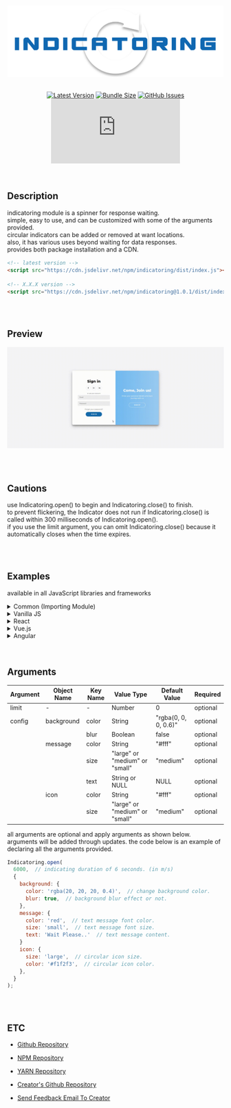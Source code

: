 <div align="center">

<br/>

<img src="logo.png" width="560px" />

<br />
<br />

[![Latest Version](https://img.shields.io/npm/v/indicatoring.svg?color=0F67B1&label=Latest Version)]() [![Bundle Size](https://img.shields.io/bundlephobia/min/indicatoring.svg?color=0F67B1&label=Bundle Size)]() [![GitHub Issues](https://img.shields.io/github/issues/devcheeze/indicatoring.svg?color=0F67B1&label=GitHub Issues)]() [![Supported Node](https://img.shields.io/node/v/indicatoring.svg?color=0F67B1&label=Supported Node.js)]()

</div>

<br />

## Description

indicatoring module is a spinner for response waiting.
<br />
simple, easy to use, and can be customized with some of the arguments provided.
<br />
circular indicators can be added or removed at want locations.
<br />
also, it has various uses beyond waiting for data responses.
<br />
provides both package installation and a CDN.
<br />

```html
<!-- latest version -->
<script src="https://cdn.jsdelivr.net/npm/indicatoring/dist/index.js"></script>

<!-- X.X.X version -->
<script src="https://cdn.jsdelivr.net/npm/indicatoring@1.0.1/dist/index.js"></script>
```

<br/>
<br/>

## Preview

![Preivew](preview.gif)

<br/>
<br/>

## Cautions

use Indicatoring.open() to begin and Indicatoring.close() to finish.
<br />
to prevent flickering, the Indicator does not run if Indicatoring.close() is called within 300 milliseconds of Indicatoring.open().
<br />
if you use the limit argument, you can omit Indicatoring.close() because it automatically closes when the time expires.

<br />
<br />

## Examples

available in all JavaScript libraries and frameworks

<details>
<summary>
Common (Importing Module)
</summary>

```javascript
import Indicatoring from 'indicatoring';
// or
const Indicatoring = require('indicatoring');
```

</details>

<details>
<summary>
Vanilla JS
</summary>

```html
<!DOCTYPE html>
<html lang="en">
  <head>
    <meta charset="utf-8" />
    <meta name="viewport" content="width=device-width, initial-scale=1.0" />
    <script src="http://132.226.23.243:9900/indicatoring/dist/index.js"></script>
  </head>
  <body>
    <div>
      <button onclick="handleRequest()">Click here</button>
    </div>
  </body>
  <script>
    async function handleRequest() {
      Indicatoring.open(); // run while waiting for a response
      fetch('https://api.github.com/users/devcheeze')
        .then((response) => {
          // process response data...
        })
        .catch((error) => {
          // process response error...
        })
        .finally(() => {
          Indicatoring.close(); // required if no limit arguments
        });
    }
  </script>
</html>
```

</details>

<details>
<summary>
React
</summary>

```javascript
import React from 'react';
import Indicatoring from 'indicatoring';

class App extends React.Component {
  handleRequest = async () => {
    Indicatoring.open(); // run while waiting for a response
    fetch('https://api.github.com/repos/devcheeze/indicatoring')
      .then((response) => {
        // process response data...
      })
      .catch((error) => {
        // process response error...
      })
      .finally(() => {
        Indicatoring.close(); // required if no limit
      });
  };

  render() {
    return (
      <div>
        <button onClick={this.handleRequest}>Click here</button>
      </div>
    );
  }
}

export default App;
```

</details>

<details>
<summary>
Vue.js
</summary>

```javascript
<template>
  <div>
    <button @click="handleRequest">Click here</button>
  </div>
</template>

<script>
export default {
  methods: {
    async handleRequest() {
      Indicatoring.open(); // run while waiting for a response
      fetch('https://api.github.com/repos/devcheeze/indicatoring')
        .then((response) => {
          // process response data...
        })
        .catch((error) => {
          // process response error...
        })
        .finally(() => {
          Indicatoring.close(); // required if no limit
        });
    },
  },
};
</script>

<style></style>
```

</details>

<details>
<summary>
Angular
</summary>

```javascript
import { Component } from '@angular/core';
import Indicatoring from 'indicatoring';

@Component({
  selector: 'app-root',
  template: `
    <div>
      <button (click)="handleRequest()">Click here</button>
    </div>
  `,
})
export class AppComponent {
  handleRequest() {
    Indicatoring.open(); // run while waiting for a response
    fetch('https://api.github.com/repos/devcheeze/indicatoring')
      .then((response) => {
        // process response data...
      })
      .catch((error) => {
        // process response error...
      })
      .finally(() => {
        Indicatoring.close(); // required if no limit
      });
  }
}
```

</details>

<br />
<br />

## Arguments

| Argument | Object Name | Key Name | Value Type                     | Default Value        | Required |
| -------- | ----------- | -------- | ------------------------------ | -------------------- | -------- |
| limit    | -           | -        | Number                         | 0                    | optional |
| config   | background  | color    | String                         | "rgba(0, 0, 0, 0.6)" | optional |
|          |             | blur     | Boolean                        | false                | optional |
|          | message     | color    | String                         | "#fff"               | optional |
|          |             | size     | "large" or "medium" or "small" | "medium"             | optional |
|          |             | text     | String or NULL                 | NULL                 | optional |
|          | icon        | color    | String                         | "#fff"               | optional |
|          |             | size     | "large" or "medium" or "small" | "medium"             | optional |

all arguments are optional and apply arguments as shown below.
<br />
arguments will be added through updates.
the code below is an example of declaring all the arguments provided.

```javascript
Indicatoring.open(
  6000,  // indicating duration of 6 seconds. (in m/s)
  {
    background: {
      color: 'rgba(20, 20, 20, 0.4)',  // change background color.
      blur: true,  // background blur effect or not.
    },
    message: {
      color: 'red',  // text message font color.
      size: 'small',  // text message font size.
      text: 'Wait Please..'  // text message content.
    }
    icon: {
      size: 'large',  // circular icon size.
      color: '#f1f2f3',  // circular icon color.
    },
  }
);
```

<br/>
<br/>

## ETC

- [Github Repository](https://devcheeze.github.io/indicatoring)
- [NPM Repository](https://www.npmjs.com/package/indicatoring)
- [YARN Repository](https://yarnpkg.com/package?name=indicatoring)

- [Creator's Github Repository](https://github.com/devcheeze)
- [Send Feedback Email To Creator](mailto:devcheeze@icloud.com)
